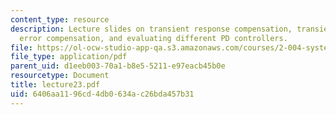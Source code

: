 ```yaml
---
content_type: resource
description: Lecture slides on transient response compensation, transient and steady-state
  error compensation, and evaluating different PD controllers.
file: https://ol-ocw-studio-app-qa.s3.amazonaws.com/courses/2-004-systems-modeling-and-control-ii-fall-2007/6406aa1196cd4db0634ac26bda457b31_lecture23.pdf
file_type: application/pdf
parent_uid: d1eeb003-70a1-b8e5-5211-e97eacb45b0e
resourcetype: Document
title: lecture23.pdf
uid: 6406aa11-96cd-4db0-634a-c26bda457b31
---
```

